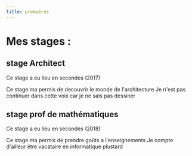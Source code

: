 ```yaml
---
title: premières
---
```


<div class="content dark" >

# Mes stages :

<div class="flex">
<div >

## stage Architect

Ce stage a eu lieu en secondes (2017)

Ce stage ma permis de decouvrir le monde de l'architecture
Je n'est pas continuer dans cette voix car je ne sais pas dessiner

</div>
<div >

## stage prof de mathématiques

Ce stage a eu lieu en secondes (2018)

Ce stage ma permis de prendre goûts a l'enseignements
Je compte d'ailleur être vacataire en informatique plustard

</div>

</div>

</div>
